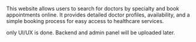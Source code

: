 This website allows users to search for doctors by specialty and book appointments online. It provides detailed doctor profiles, availability, and a simple booking process for easy access to healthcare services.

only UI/UX is done. Backend and admin panel will be uploaded later.
